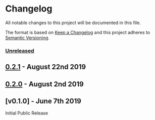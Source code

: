 # Changelog

All notable changes to this project will be documented in this file.

The format is based on [Keep a Changelog](http://keepachangelog.com/en/1.0.0/)
and this project adheres to [Semantic Versioning](http://semver.org/spec/v2.0.0.html).

### [Unreleased][HEAD]

## [0.2.1] - August 22nd 2019

## [0.2.0] - August 2nd 2019



## [v0.1.0] - June 7th 2019

Initial Public Release

[0.1.1]: https://github.com/Esri/solution.js/compare/a41f3b856898e7fbac679ffb44de1c38f55260e3...v0.1.1 "v0.1.1"
[0.2.0]: https://github.com/Esri/solution.js/compare/v0.1.1...v0.2.0 "v0.2.0"
[0.2.1]: https://github.com/Esri/solution.js/compare/v0.2.0...v0.2.1 "v0.2.1"
[HEAD]: https://github.com/Esri/solution.js/compare/v0.2.1...HEAD "Unreleased Changes"

